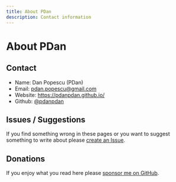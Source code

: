 ```yaml
---
title: About PDan
description: Contact information
---
```


# About PDan

## Contact

* Name: Dan Popescu (PDan)
* Email: <pdan.popescu@gmail.com>
* Website: https://pdanpdan.github.io/
* Github: [@pdanpdan](https://github.com/pdanpdan)

## Issues / Suggestions

If you find something wrong in these pages or you want to suggest something to write about please [create an Issue](https://github.com/pdanpdan/pdanpdan.github.io/issues/new).

## Donations

If you enjoy what you read here please [sponsor me on GitHub](https://github.com/sponsors/pdanpdan).
